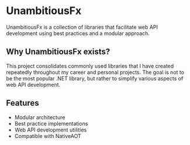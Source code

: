 # UnambitiousFx

UnambitiousFx is a collection of libraries that facilitate web API development using best practices and a modular
approach.

## Why UnambitiousFx exists?

This project consolidates commonly used libraries that I have created repeatedly throughout my career and personal
projects. The goal is not to be the most popular .NET library, but rather to simplify various aspects of web API
development.

## Features

- Modular architecture
- Best practice implementations
- Web API development utilities
- Compatible with NativeAOT